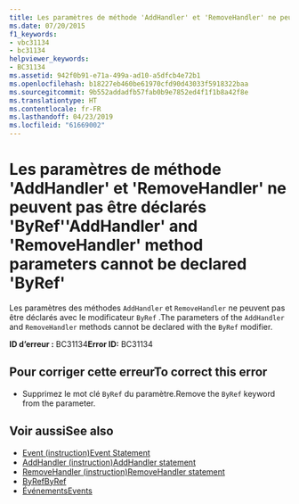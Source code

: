 ```yaml
---
title: Les paramètres de méthode 'AddHandler' et 'RemoveHandler' ne peuvent pas être déclarés 'ByRef'
ms.date: 07/20/2015
f1_keywords:
- vbc31134
- bc31134
helpviewer_keywords:
- BC31134
ms.assetid: 942f0b91-e71a-499a-ad10-a5dfcb4e72b1
ms.openlocfilehash: b18227eb460be61970cfd90d43033f5918322baa
ms.sourcegitcommit: 9b552addadfb57fab0b9e7852ed4f1f1b8a42f8e
ms.translationtype: HT
ms.contentlocale: fr-FR
ms.lasthandoff: 04/23/2019
ms.locfileid: "61669002"
---
```

# <a name="addhandler-and-removehandler-method-parameters-cannot-be-declared-byref"></a><span data-ttu-id="173a5-102">Les paramètres de méthode 'AddHandler' et 'RemoveHandler' ne peuvent pas être déclarés 'ByRef'</span><span class="sxs-lookup"><span data-stu-id="173a5-102">'AddHandler' and 'RemoveHandler' method parameters cannot be declared 'ByRef'</span></span>
<span data-ttu-id="173a5-103">Les paramètres des méthodes `AddHandler` et `RemoveHandler` ne peuvent pas être déclarés avec le modificateur `ByRef` .</span><span class="sxs-lookup"><span data-stu-id="173a5-103">The parameters of the `AddHandler` and `RemoveHandler` methods cannot be declared with the `ByRef` modifier.</span></span>  
  
 <span data-ttu-id="173a5-104">**ID d’erreur :** BC31134</span><span class="sxs-lookup"><span data-stu-id="173a5-104">**Error ID:** BC31134</span></span>  
  
## <a name="to-correct-this-error"></a><span data-ttu-id="173a5-105">Pour corriger cette erreur</span><span class="sxs-lookup"><span data-stu-id="173a5-105">To correct this error</span></span>  
  
- <span data-ttu-id="173a5-106">Supprimez le mot clé `ByRef` du paramètre.</span><span class="sxs-lookup"><span data-stu-id="173a5-106">Remove the `ByRef` keyword from the parameter.</span></span>  
  
## <a name="see-also"></a><span data-ttu-id="173a5-107">Voir aussi</span><span class="sxs-lookup"><span data-stu-id="173a5-107">See also</span></span>

- [<span data-ttu-id="173a5-108">Event (instruction)</span><span class="sxs-lookup"><span data-stu-id="173a5-108">Event Statement</span></span>](../../visual-basic/language-reference/statements/event-statement.md)
- [<span data-ttu-id="173a5-109">AddHandler (instruction)</span><span class="sxs-lookup"><span data-stu-id="173a5-109">AddHandler statement</span></span>](~/docs/visual-basic/language-reference/statements/addhandler-statement.md)
- [<span data-ttu-id="173a5-110">RemoveHandler (instruction)</span><span class="sxs-lookup"><span data-stu-id="173a5-110">RemoveHandler statement</span></span>](~/docs/visual-basic/language-reference/statements/removehandler-statement.md)
- [<span data-ttu-id="173a5-111">ByRef</span><span class="sxs-lookup"><span data-stu-id="173a5-111">ByRef</span></span>](../../visual-basic/language-reference/modifiers/byref.md)
- [<span data-ttu-id="173a5-112">Événements</span><span class="sxs-lookup"><span data-stu-id="173a5-112">Events</span></span>](../../visual-basic/programming-guide/language-features/events/index.md)
